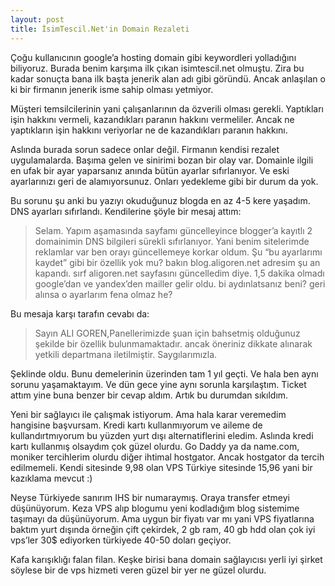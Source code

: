 ```yaml
---
layout: post
title: İsimTescil.Net'in Domain Rezaleti
---
```


Çoğu kullanıcının google’a hosting domain gibi keywordleri yolladığını biliyoruz. Burada benim karşıma ilk çıkan isimtescil.net olmuştu. Zira bu kadar sonuçta bana ilk başta jenerik alan adı gibi göründü. Ancak anlaşılan o ki bir firmanın jenerik isme sahip olması yetmiyor.

Müşteri temsilcilerinin yani çalışanlarının da özverili olması gerekli. Yaptıkları işin hakkını vermeli, kazandıkları paranın hakkını vermeliler. Ancak ne yaptıkların işin hakkını veriyorlar ne de kazandıkları paranın hakkını.
<!--more-->
Aslında burada sorun sadece onlar değil. Firmanın kendisi rezalet uygulamalarda. Başıma gelen ve sinirimi bozan bir olay var. Domainle ilgili en ufak bir ayar yaparsanız anında bütün ayarlar sıfırlanıyor. Ve eski ayarlarınızı geri de alamıyorsunuz. Onları yedekleme gibi bir durum da yok.

Bu sorunu şu anki bu yazıyı okuduğunuz blogda en az 4-5 kere yaşadım. DNS ayarları sıfırlandı. Kendilerine şöyle bir mesaj attım:

> Selam. Yapım aşamasında sayfamı güncelleyince 
	blogger’a kayıtlı 2 domainimin DNS bilgileri sürekli sıfırlanıyor.
	Yani benim sitelerimde reklamlar 
	var ben orayı güncellemeye korkar oldum.
	Şu “bu ayarlarımı kaydet” gibi bir özellik yok mu?
	bakın blog.aligoren.net adresim şu an kapandı.
	sırf aligoren.net sayfasını güncelledim diye.
	1,5 dakika olmadı google’dan ve yandex’den mailler gelir oldu.
	bi aydınlatsanız beni? geri alınsa o ayarlarım fena olmaz he?

Bu mesaja karşı tarafın cevabı da:

> Sayın ALI GOREN,Panellerimizde şuan için 
	bahsetmiş olduğunuz şekilde bir özellik bulunmamaktadır.
	ancak öneriniz dikkate 
	alınarak yetkili departmana iletilmiştir. Saygılarımızla.

Şeklinde oldu. Bunu demelerinin üzerinden tam 1 yıl geçti. Ve hala ben aynı sorunu yaşamaktayım. Ve dün gece yine aynı sorunla karşılaştım. Ticket attım yine buna benzer bir cevap aldım. Artık bu durumdan sıkıldım.

Yeni bir sağlayıcı ile çalışmak istiyorum. Ama hala karar veremedim hangisine başvursam. Kredi kartı kullanmıyorum ve aileme de kullandırtmıyorum bu yüzden yurt dışı alternatiflerini eledim. Aslında kredi kartı kullanmış olsaydım çok güzel olurdu. Go Daddy ya da name.com, moniker tercihlerim olurdu diğer ihtimal hostgator. Ancak hostgator da tercih edilmemeli. Kendi sitesinde 9,98 olan VPS Türkiye sitesinde 15,96 yani bir kazıklama mevcut :)

Neyse Türkiyede sanırım IHS bir numaraymış. Oraya transfer etmeyi düşünüyorum. Keza VPS alıp blogumu yeni kodladığım blog sistemime taşımayı da düşünüyorum. Ama uygun bir fiyatı var mı yani VPS fiyatlarına baktım yurt dışında örneğin çift çekirdek, 2 gb ram, 40 gb hdd olan çok iyi vps’ler 30$ ediyorken türkiyede 40-50 doları geçiyor.

Kafa karışıklığı falan filan. Keşke birisi bana domain sağlayıcısı yerli iyi şirket söylese bir de vps hizmeti veren güzel bir yer ne güzel olurdu.